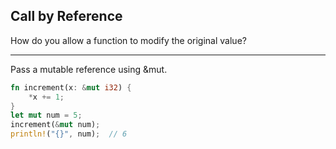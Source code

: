 ## Call by Reference

How do you allow a function to modify the original value?

---

Pass a mutable reference using &mut.

```rust
fn increment(x: &mut i32) {
    *x += 1;
}
let mut num = 5;
increment(&mut num);
println!("{}", num);  // 6
```

